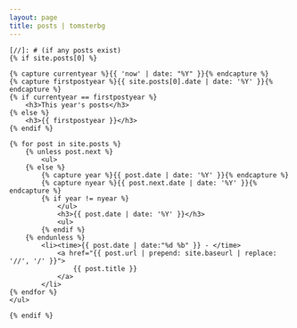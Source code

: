 ```yaml
---
layout: page
title: posts | tomsterbg
---
```


<section>

    [//]: # (if any posts exist)
    {% if site.posts[0] %}

    {% capture currentyear %}{{ 'now' | date: "%Y" }}{% endcapture %}
    {% capture firstpostyear %}{{ site.posts[0].date | date: '%Y' }}{% endcapture %}
    {% if currentyear == firstpostyear %}
        <h3>This year's posts</h3>
    {% else %}
        <h3>{{ firstpostyear }}</h3>
    {% endif %}

    {% for post in site.posts %}
        {% unless post.next %}
            <ul>
        {% else %}
            {% capture year %}{{ post.date | date: '%Y' }}{% endcapture %}
            {% capture nyear %}{{ post.next.date | date: '%Y' }}{% endcapture %}
            {% if year != nyear %}
                </ul>
                <h3>{{ post.date | date: '%Y' }}</h3>
                <ul>
            {% endif %}
        {% endunless %}
            <li><time>{{ post.date | date:"%d %b" }} - </time>
                <a href="{{ post.url | prepend: site.baseurl | replace: '//', '/' }}">
                    {{ post.title }}
                </a>
            </li>
    {% endfor %}
    </ul>

    {% endif %}
</section>
